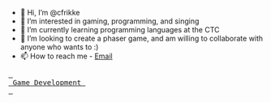 - 👋 Hi, I’m @cfrikke
- 👀 I’m interested in gaming, programming, and singing
- 🌱 I’m currently learning programming languages at the CTC
- 💞️ I’m looking to create a phaser game, and am willing to collaborate with anyone who wants to :)
- 📫 How to reach me - [Email](mailto:chfr8d9@student.oaisd.org)

[<kbd> <br> Game Development <br> </kbd>](https://github.com/GhostieeKoto/GameDevelopment)


<!---
cfrikke/cfrikke is a ✨ special ✨ repository because its `README.md` (this file) appears on your GitHub profile.
You can click the Preview link to take a look at your changes.
--->
